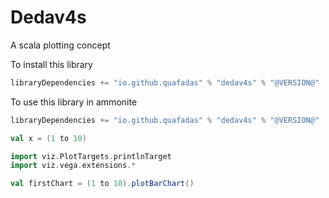 # Dedav4s
A scala plotting concept
<head>
        <meta charset="utf-8" />
        <!-- Import Vega & Vega-Lite -->
        <script src="https://cdn.jsdelivr.net/npm/vega@5"></script>
        <script src="https://cdn.jsdelivr.net/npm/vega-lite@5"></script>
        <!-- Import vega-embed -->
        <script src="https://cdn.jsdelivr.net/npm/vega-embed@5"></script>
</head>

To install this library
```scala
libraryDependencies += "io.github.quafadas" % "dedav4s" % "@VERSION@"
```
To use this library in ammonite
```scala
libraryDependencies += "io.github.quafadas" % "dedav4s" % "@VERSION@"
```
```scala mdoc
val x = (1 to 10)
```
<div id="viz" width: 25vmin; height: 25vmin;></div>

```scala mdoc:vegaplot
import viz.PlotTargets.printlnTarget
import viz.vega.extensions.*

val firstChart = (1 to 10).plotBarChart()
```